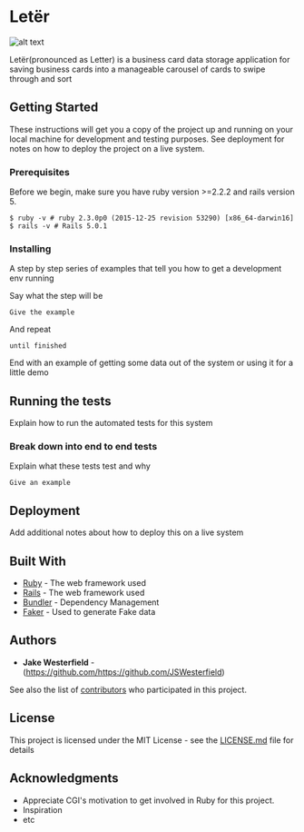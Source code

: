 # Letër 
![alt text](https://drive.google.com/open?id=1DZTggzJZb_0-rlezIZK0GLGoJs9j7EhC)

Letër(pronounced as Letter) is a business card data storage application for saving business cards into a manageable carousel of cards to swipe through and sort


## Getting Started

These instructions will get you a copy of the project up and running on your local machine for development and testing purposes. See deployment for notes on how to deploy the project on a live system.

### Prerequisites

Before we begin, make sure you have ruby version >=2.2.2 and rails version 5.

```
$ ruby -v # ruby 2.3.0p0 (2015-12-25 revision 53290) [x86_64-darwin16]
$ rails -v # Rails 5.0.1
```

### Installing

A step by step series of examples that tell you how to get a development env running

Say what the step will be

```
Give the example
```

And repeat

```
until finished
```

End with an example of getting some data out of the system or using it for a little demo

## Running the tests

Explain how to run the automated tests for this system

### Break down into end to end tests

Explain what these tests test and why

```
Give an example
```

## Deployment

Add additional notes about how to deploy this on a live system

## Built With

* [Ruby](https://www.ruby-lang.org/en/) - The web framework used
* [Rails](https://rubyonrails.org/) - The web framework used
* [Bundler](https://bundler.io/) - Dependency Management
* [Faker](https://github.com/stympy/faker) - Used to generate Fake data


## Authors

* **Jake Westerfield** -  (https://github.com/https://github.com/JSWesterfield)

See also the list of [contributors](https://github.com/your/project/contributors) who participated in this project.

## License

This project is licensed under the MIT License - see the [LICENSE.md](LICENSE.md) file for details

## Acknowledgments

* Appreciate CGI's motivation to get involved in Ruby for this project.
* Inspiration
* etc
